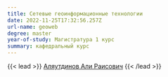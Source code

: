 ```yaml
---
title: Сетевые геоинформационные технологии
date: 2022-11-25T17:32:56.257Z
url-name: geoweb
degree: master
year-of-study: Магистратура 1 курс
summary: кафедральный курс
---
```

{{< lead >}} [Аляутдинов Али Раисович](../../../about/staff/aliautdinov) {{< /lead >}}